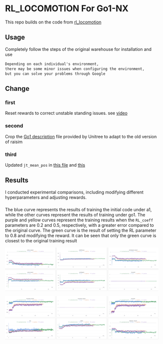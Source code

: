 #  RL_LOCOMOTION For Go1-NX

This repo builds on the code from [rl_locomotion](https://github.com/antonilo/rl_locomotion)

## Usage
Completely follow the steps of the original warehouse for installation and use
```
Depending on each individual's environment, 
there may be some minor issues when configuring the environment,
but you can solve your problems through Google
```

## Change
### first
Reset rewards to correct unstable standing issues. see [video](https://youtu.be/oe6PWElBSbU?si=NY79DmdgkKsuuxPC)

### second
Crop the [Go1 description](https://github.com/boyuandeng/go1_description) file provided by Unitree to adapt to the old version of raisim

### third
Updated `jt_mean_pos` in [this file](https://github.com/boyuandeng/rl_locomotion_go1/blob/main/raisimGymTorch/env/envs/rsg_a1_task/Environment.hpp) and [this](https://github.com/boyuandeng/rl_locomotion_go1/blob/main/raisimGymTorch/env/envs/dagger_a1/Environment.hpp)

## Results
I conducted experimental comparisons, including modifying different hyperparameters and adjusting rewards.

###
The blue curve represents the results of training the initial code under a1, 
while the other curves represent the results of training under go1. 
The purple and yellow curves represent the training results when the `RL_coeff` parameters are 0.2 and 0.5, respectively, 
with a greater error compared to the original curve. 
The green curve is the result of setting the RL parameter to 0.8 and modifying the reward. 
It can be seen that only the green curve is closest to the original training result

![Figure 1](./figureone.png "figureone")

![Figure 2](./figuretwo.png "figuretwo")


